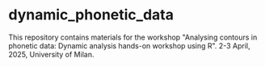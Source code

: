 # dynamic_phonetic_data
This repository contains materials for the workshop "Analysing contours in phonetic data: Dynamic analysis hands-on workshop using R". 2-3 April, 2025, University of Milan.
